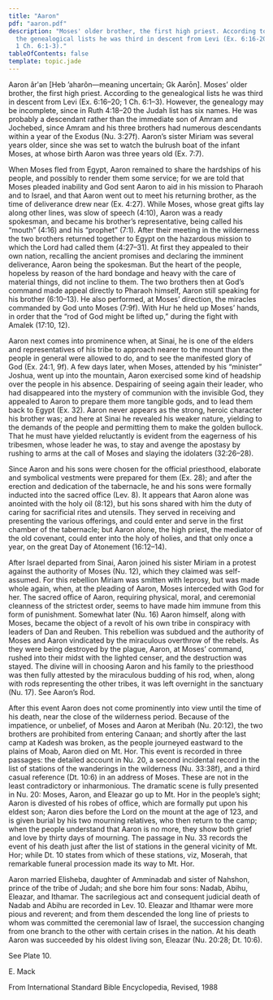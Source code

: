 ```yaml
---
title: "Aaron"
pdf: "aaron.pdf"
description: "Moses' older brother, the first high priest. According to
  the genealogical lists he was third in descent from Levi (Ex. 6:16-20;
  1 Ch. 6:1-3)."
tableOfContents: false
template: topic.jade
---
```


Aaron ârʹən [Heb ’aharôn—meaning uncertain; Gk Aarōn]. Moses’ older
brother, the first high priest. According to the genealogical lists he
was third in descent from Levi (Ex. 6:16–20; 1 Ch. 6:1–3). However, the
genealogy may be incomplete, since in Ruth 4:18–20 the Judah list has
six names. He was probably a descendant rather than the immediate son of
Amram and Jochebed, since Amram and his three brothers had numerous
descendants within a year of the Exodus (Nu. 3:27f). Aaron’s sister
Miriam was several years older, since she was set to watch the bulrush
boat of the infant Moses, at whose birth Aaron was three years old (Ex.
7:7).

When Moses fled from Egypt, Aaron remained to share the hardships of his
people, and possibly to render them some service; for we are told that
Moses pleaded inability and God sent Aaron to aid in his mission to
Pharaoh and to Israel, and that Aaron went out to meet his returning
brother, as the time of deliverance drew near (Ex. 4:27). While Moses,
whose great gifts lay along other lines, was slow of speech (4:10),
Aaron was a ready spokesman, and became his brother’s representative,
being called his “mouth” (4:16) and his “prophet” (7:1). After their
meeting in the wilderness the two brothers returned together to Egypt on
the hazardous mission to which the Lord had called them (4:27–31). At
first they appealed to their own nation, recalling the ancient promises
and declaring the imminent deliverance, Aaron being the spokesman. But
the heart of the people, hopeless by reason of the hard bondage and
heavy with the care of material things, did not incline to them. The two
brothers then at God’s command made appeal directly to Pharaoh himself,
Aaron still speaking for his brother (6:10–13). He also performed, at
Moses’ direction, the miracles commanded by God unto Moses (7:9f). With
Hur he held up Moses’ hands, in order that the “rod of God might be
lifted up,” during the fight with Amalek (17:10, 12).

Aaron next comes into prominence when, at Sinai, he is one of the elders
and representatives of his tribe to approach nearer to the mount than
the people in general were allowed to do, and to see the manifested
glory of God (Ex. 24:1, 9f). A few days later, when Moses, attended by
his “minister” Joshua, went up into the mountain, Aaron exercised some
kind of headship over the people in his absence. Despairing of seeing
again their leader, who had disappeared into the mystery of communion
with the invisible God, they appealed to Aaron to prepare them more
tangible gods, and to lead them back to Egypt (Ex. 32). Aaron never
appears as the strong, heroic character his brother was; and here at
Sinai he revealed his weaker nature, yielding to the demands of the
people and permitting them to make the golden bullock. That he must have
yielded reluctantly is evident from the eagerness of his tribesmen,
whose leader he was, to stay and avenge the apostasy by rushing to arms
at the call of Moses and slaying the idolaters (32:26–28).

Since Aaron and his sons were chosen for the official priesthood,
elaborate and symbolical vestments were prepared for them (Ex. 28); and
after the erection and dedication of the tabernacle, he and his sons
were formally inducted into the sacred office (Lev. 8). It appears that
Aaron alone was anointed with the holy oil (8:12), but his sons shared
with him the duty of caring for sacrificial rites and utensils. They
served in receiving and presenting the various offerings, and could
enter and serve in the first chamber of the tabernacle; but Aaron alone,
the high priest, the mediator of the old covenant, could enter into the
holy of holies, and that only once a year, on the great Day of Atonement
(16:12–14).

After Israel departed from Sinai, Aaron joined his sister Miriam in a
protest against the authority of Moses (Nu. 12), which they claimed was
self-assumed. For this rebellion Miriam was smitten with leprosy, but
was made whole again, when, at the pleading of Aaron, Moses interceded
with God for her. The sacred office of Aaron, requiring physical, moral,
and ceremonial cleanness of the strictest order, seems to have made him
immune from this form of punishment. Somewhat later (Nu. 16) Aaron
himself, along with Moses, became the object of a revolt of his own
tribe in conspiracy with leaders of Dan and Reuben. This rebellion was
subdued and the authority of Moses and Aaron vindicated by the
miraculous overthrow of the rebels. As they were being destroyed by the
plague, Aaron, at Moses’ command, rushed into their midst with the
lighted censer, and the destruction was stayed. The divine will in
choosing Aaron and his family to the priesthood was then fully attested
by the miraculous budding of his rod, when, along with rods representing
the other tribes, it was left overnight in the sanctuary (Nu. 17). See
Aaron’s Rod.

After this event Aaron does not come prominently into view until the
time of his death, near the close of the wilderness period. Because of
the impatience, or unbelief, of Moses and Aaron at Meribah (Nu. 20:12),
the two brothers are prohibited from entering Canaan; and shortly after
the last camp at Kadesh was broken, as the people journeyed eastward to
the plains of Moab, Aaron died on Mt. Hor. This event is recorded in
three passages: the detailed account in Nu. 20, a second incidental
record in the list of stations of the wanderings in the wilderness (Nu.
33:38f), and a third casual reference (Dt. 10:6) in an address of Moses.
These are not in the least contradictory or inharmonious. The dramatic
scene is fully presented in Nu. 20: Moses, Aaron, and Eleazar go up to
Mt. Hor in the people’s sight; Aaron is divested of his robes of office,
which are formally put upon his eldest son; Aaron dies before the Lord
on the mount at the age of 123, and is given burial by his two mourning
relatives, who then return to the camp; when the people understand that
Aaron is no more, they show both grief and love by thirty days of
mourning. The passage in Nu. 33 records the event of his death just
after the list of stations in the general vicinity of Mt. Hor; while Dt.
10 states from which of these stations, viz, Moserah, that remarkable
funeral procession made its way to Mt. Hor.

Aaron married Elisheba, daughter of Amminadab and sister of Nahshon,
prince of the tribe of Judah; and she bore him four sons: Nadab, Abihu,
Eleazar, and Ithamar. The sacrilegious act and consequent judicial death
of Nadab and Abihu are recorded in Lev. 10. Eleazar and Ithamar were
more pious and reverent; and from them descended the long line of
priests to whom was committed the ceremonial law of Israel, the
succession changing from one branch to the other with certain crises in
the nation. At his death Aaron was succeeded by his oldest living son,
Eleazar (Nu. 20:28; Dt. 10:6).

See Plate 10.

E. Mack

From International Standard Bible Encyclopedia, Revised, 1988
